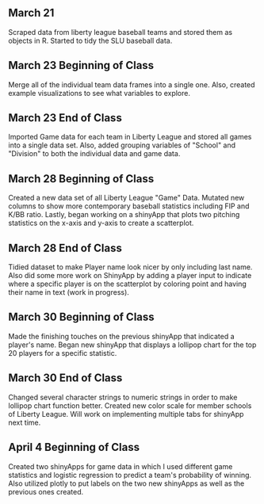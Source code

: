 ## March 21

Scraped data from liberty league baseball teams and stored them as objects in R. Started to tidy the SLU baseball data.

## March 23 Beginning of Class

Merge all of the individual team data frames into a single one. Also, created example visualizations to see what variables to explore.

## March 23 End of Class

Imported Game data for each team in Liberty League and stored all games into a single data set. Also, added grouping variables of "School" and "Division" to both the individual data and game data.

## March 28 Beginning of Class

Created a new data set of all Liberty League "Game" Data. Mutated new columns to show more contemporary baseball statistics including FIP and K/BB ratio. Lastly, began working on a shinyApp that plots two pitching statistics on the x-axis and y-axis to create a scatterplot.

## March 28 End of Class

Tidied dataset to make Player name look nicer by only including last name. Also did some more work on ShinyApp by adding a player input to indicate where a specific player is on the scatterplot by coloring point and having their name in text (work in progress).

## March 30 Beginning of Class

Made the finishing touches on the previous shinyApp that indicated a player's name. Began new shinyApp that displays a lollipop chart for the top 20 players for a specific statistic.

## March 30 End of Class

Changed several character strings to numeric strings in order to make lollipop chart function better. Created new color scale for member schools of Liberty League. Will work on implementing multiple tabs for shinyApp next time.

## April 4 Beginning of Class

Created two shinyApps for game data in which I used different game statistics and logistic regression to predict a team's probability of winning. Also utilized plotly to put labels on the two new shinyApps as well as the previous ones created.